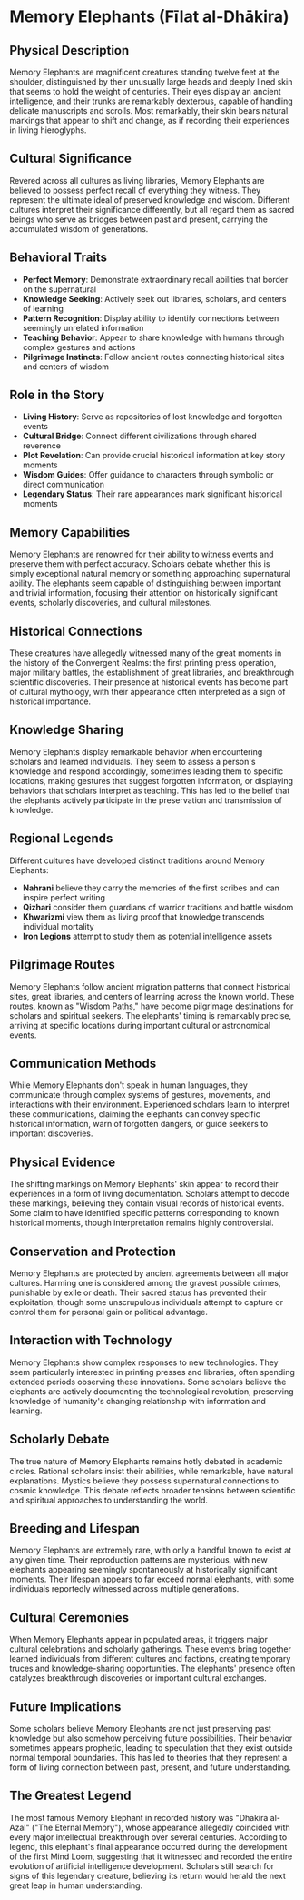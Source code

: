 # Memory Elephants (Fīlat al-Dhākira)

## Physical Description
Memory Elephants are magnificent creatures standing twelve feet at the shoulder, distinguished by their unusually large heads and deeply lined skin that seems to hold the weight of centuries. Their eyes display an ancient intelligence, and their trunks are remarkably dexterous, capable of handling delicate manuscripts and scrolls. Most remarkably, their skin bears natural markings that appear to shift and change, as if recording their experiences in living hieroglyphs.

## Cultural Significance
Revered across all cultures as living libraries, Memory Elephants are believed to possess perfect recall of everything they witness. They represent the ultimate ideal of preserved knowledge and wisdom. Different cultures interpret their significance differently, but all regard them as sacred beings who serve as bridges between past and present, carrying the accumulated wisdom of generations.

## Behavioral Traits
- **Perfect Memory**: Demonstrate extraordinary recall abilities that border on the supernatural
- **Knowledge Seeking**: Actively seek out libraries, scholars, and centers of learning
- **Pattern Recognition**: Display ability to identify connections between seemingly unrelated information
- **Teaching Behavior**: Appear to share knowledge with humans through complex gestures and actions
- **Pilgrimage Instincts**: Follow ancient routes connecting historical sites and centers of wisdom

## Role in the Story
- **Living History**: Serve as repositories of lost knowledge and forgotten events
- **Cultural Bridge**: Connect different civilizations through shared reverence
- **Plot Revelation**: Can provide crucial historical information at key story moments
- **Wisdom Guides**: Offer guidance to characters through symbolic or direct communication
- **Legendary Status**: Their rare appearances mark significant historical moments

## Memory Capabilities
Memory Elephants are renowned for their ability to witness events and preserve them with perfect accuracy. Scholars debate whether this is simply exceptional natural memory or something approaching supernatural ability. The elephants seem capable of distinguishing between important and trivial information, focusing their attention on historically significant events, scholarly discoveries, and cultural milestones.

## Historical Connections
These creatures have allegedly witnessed many of the great moments in the history of the Convergent Realms: the first printing press operation, major military battles, the establishment of great libraries, and breakthrough scientific discoveries. Their presence at historical events has become part of cultural mythology, with their appearance often interpreted as a sign of historical importance.

## Knowledge Sharing
Memory Elephants display remarkable behavior when encountering scholars and learned individuals. They seem to assess a person's knowledge and respond accordingly, sometimes leading them to specific locations, making gestures that suggest forgotten information, or displaying behaviors that scholars interpret as teaching. This has led to the belief that the elephants actively participate in the preservation and transmission of knowledge.

## Regional Legends
Different cultures have developed distinct traditions around Memory Elephants:
- **Nahrani** believe they carry the memories of the first scribes and can inspire perfect writing
- **Qizhari** consider them guardians of warrior traditions and battle wisdom
- **Khwarizmi** view them as living proof that knowledge transcends individual mortality
- **Iron Legions** attempt to study them as potential intelligence assets

## Pilgrimage Routes
Memory Elephants follow ancient migration patterns that connect historical sites, great libraries, and centers of learning across the known world. These routes, known as "Wisdom Paths," have become pilgrimage destinations for scholars and spiritual seekers. The elephants' timing is remarkably precise, arriving at specific locations during important cultural or astronomical events.

## Communication Methods
While Memory Elephants don't speak in human languages, they communicate through complex systems of gestures, movements, and interactions with their environment. Experienced scholars learn to interpret these communications, claiming the elephants can convey specific historical information, warn of forgotten dangers, or guide seekers to important discoveries.

## Physical Evidence
The shifting markings on Memory Elephants' skin appear to record their experiences in a form of living documentation. Scholars attempt to decode these markings, believing they contain visual records of historical events. Some claim to have identified specific patterns corresponding to known historical moments, though interpretation remains highly controversial.

## Conservation and Protection
Memory Elephants are protected by ancient agreements between all major cultures. Harming one is considered among the gravest possible crimes, punishable by exile or death. Their sacred status has prevented their exploitation, though some unscrupulous individuals attempt to capture or control them for personal gain or political advantage.

## Interaction with Technology
Memory Elephants show complex responses to new technologies. They seem particularly interested in printing presses and libraries, often spending extended periods observing these innovations. Some scholars believe the elephants are actively documenting the technological revolution, preserving knowledge of humanity's changing relationship with information and learning.

## Scholarly Debate
The true nature of Memory Elephants remains hotly debated in academic circles. Rational scholars insist their abilities, while remarkable, have natural explanations. Mystics believe they possess supernatural connections to cosmic knowledge. This debate reflects broader tensions between scientific and spiritual approaches to understanding the world.

## Breeding and Lifespan
Memory Elephants are extremely rare, with only a handful known to exist at any given time. Their reproduction patterns are mysterious, with new elephants appearing seemingly spontaneously at historically significant moments. Their lifespan appears to far exceed normal elephants, with some individuals reportedly witnessed across multiple generations.

## Cultural Ceremonies
When Memory Elephants appear in populated areas, it triggers major cultural celebrations and scholarly gatherings. These events bring together learned individuals from different cultures and factions, creating temporary truces and knowledge-sharing opportunities. The elephants' presence often catalyzes breakthrough discoveries or important cultural exchanges.

## Future Implications
Some scholars believe Memory Elephants are not just preserving past knowledge but also somehow perceiving future possibilities. Their behavior sometimes appears prophetic, leading to speculation that they exist outside normal temporal boundaries. This has led to theories that they represent a form of living connection between past, present, and future understanding.

## The Greatest Legend
The most famous Memory Elephant in recorded history was "Dhākira al-Azal" ("The Eternal Memory"), whose appearance allegedly coincided with every major intellectual breakthrough over several centuries. According to legend, this elephant's final appearance occurred during the development of the first Mind Loom, suggesting that it witnessed and recorded the entire evolution of artificial intelligence development. Scholars still search for signs of this legendary creature, believing its return would herald the next great leap in human understanding.

